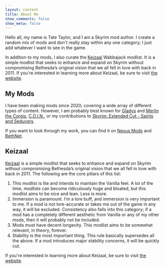 ```yaml
---
layout: content
title: About Me
show_comments: false
show_meta: false
---
```

Hello all, my name is Tate Taylor, and I am a Skyrim mod author. I create a random mix of mods and don't really stay within any one category; I just add whatever I want to see in the game.

In addition to my mods, I also curate the [Keizaal](https://www.nexusmods.com/skyrimspecialedition/mods/68997) Wabbajack modlist. It is a simple modlist that seeks to enhance and expand on Skyrim without compromising Bethesda’s original vision that we all fell in love with back in 2011. If you're interested in learning more about Keizaal, be sure to visit [the website](https://keizaal.github.io/Keizaal/).

## My Mods

I have been making mods since 2020; covering a wide array of different types of content. However, I am probably best known for [Gladys](https://www.nexusmods.com/skyrimspecialedition/mods/50164) and [Merlin the Corgis](https://www.nexusmods.com/skyrimspecialedition/mods/56433), [C.O.I.N.](https://www.nexusmods.com/skyrimspecialedition/mods/51439), or my contributions to [Skyrim: Extended Cut - Saints and Seducers](https://www.nexusmods.com/skyrimspecialedition/mods/72772).

If you want to look through my work, you can find it on [Nexus Mods](https://www.nexusmods.com/users/61720101) and [BethNet](https://creations.bethesda.net/en/skyrim/all?author_displayname=TateTaylorOH).

## Keizaal

[Keizaal](https://www.nexusmods.com/skyrimspecialedition/mods/68997) is a simple modlist that seeks to enhance and expand on Skyrim without compromising Bethesda’s original vision that we all fell in love with back in 2011. The following are the core pillars of this list:

1. This modlist is lite and intends to maintain the Vanilla feel. A lot of the time, modlists can become ridiculously huge and bloated, but this modlist aims to be nice and lean. Less is more.
2. Immersion is paramount. I’m a lore buff, and immersion is very important to me. If a mod is not lore-accurate or takes me out of the game in any way, it will be excluded. Consistency also falls into this category; if a mod has a completely different aesthetic from Vanilla or any of my other mods, then it will probably not be included.
3. Mods must have decent longevity. This modlist aims to be somewhat relevant, in theory, forever.
4. Stability is the most important thing. This rule basically supersedes all the above. If a mod introduces major stability concerns, it will be quickly cut.

If you're interested in learning more about Keizaal, be sure to visit [the website](https://keizaal.github.io/Keizaal/).
